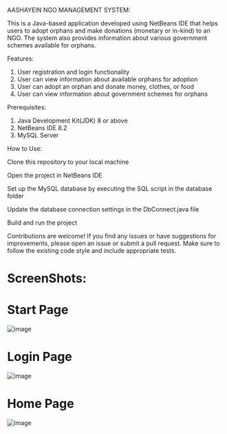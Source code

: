 AASHAYEIN NGO MANAGEMENT SYSTEM:

This is a Java-based application developed using NetBeans IDE that helps users to adopt orphans and make donations (monetary or in-kind) to an NGO. The system also provides information about various government schemes available for orphans.

Features:
1. User registration and login functionality
2. User can view information about available orphans for adoption
3. User can adopt an orphan and donate money, clothes, or food
4. User can view information about government schemes for orphans

Prerequisites:

1. Java Development Kit(JDK) 8 or above
2. NetBeans IDE 8.2
3. MySQL Server

How to Use:

Clone this repository to your local machine

Open the project in NetBeans IDE

Set up the MySQL database by executing the SQL script in the database folder

Update the database connection settings in the DbConnect.java file

Build and run the project


Contributions are welcome! If you find any issues or have suggestions for improvements, please open an issue or submit a pull request. Make sure to follow the existing code style and include appropriate tests.


# ScreenShots:

# Start Page
![image](https://github.com/user-attachments/assets/7c001a55-e2d3-492d-93c1-c65a00287a50)

# Login Page
![image](https://github.com/user-attachments/assets/6f7e2c56-5693-449d-aea8-35864905661c)

# Home Page
![image](https://github.com/user-attachments/assets/7a4c9907-9091-47b2-b634-e2ec1cd4ff6b)
